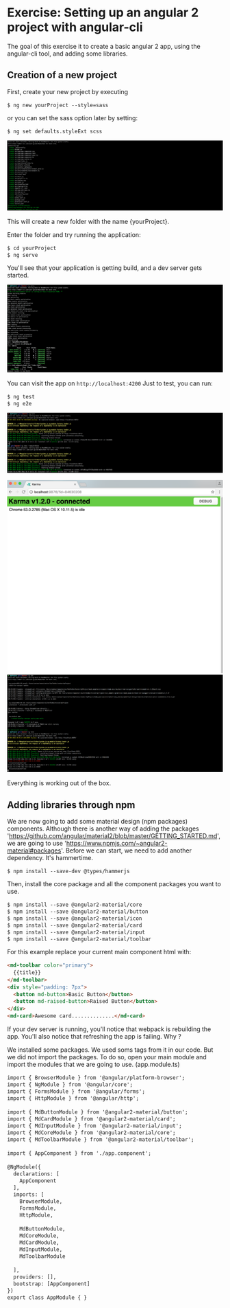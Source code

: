 # Exercise: Setting up an angular 2 project with angular-cli

The goal of this exercise it to create a basic angular 2 app, using the angular-cli tool, and adding some libraries.

## Creation of a new project

First, create your new project by executing
```
$ ng new yourProject --style=sass
```
 or you can set the sass option later by setting:
 ```
 $ ng set defaults.styleExt scss
 ```


![Alt text](img/new_project.png "New project from scratch")


This will create a new folder with the name {yourProject}.

Enter the folder and try running the application:
```
$ cd yourProject
$ ng serve
```

You'll see that your application is getting build, and a dev server gets started.

![Alt text](img/ng_serve.png "Development server")

You can visit the app on `http://localhost:4200`
Just to test, you can run:

```
$ ng test
$ ng e2e
```

![Alt text](img/ng_test.png "Testing with and without single run property.")

![Alt text](img/karma.png "Karma opening a bwoser")
![Alt text](img/ng_e2e.png "End 2 end testing")


Everything is working out of the box.


## Adding libraries through npm

We are now going to add some material design (npm packages) components. Although there is another way of adding the packages
'https://github.com/angular/material2/blob/master/GETTING_STARTED.md', we are going to use 'https://www.npmjs.com/~angular2-material#packages'.
Before we can start, we need to add another dependency. It's hammertime.

```
$ npm install --save-dev @types/hammerjs
```

Then, install the core package and all the component packages you want to use.

```
$ npm install --save @angular2-material/core
$ npm install --save @angular2-material/button
$ npm install --save @angular2-material/icon
$ npm install --save @angular2-material/card
$ npm install --save @angular2-material/input
$ npm install --save @angular2-material/toolbar
```
 For this example replace your current main component html with:

```html
<md-toolbar color="primary">
  {{title}}
</md-toolbar>
<div style="padding: 7px">
  <button md-button>Basic Button</button>
  <button md-raised-button>Raised Button</button>
</div>
<md-card>Awesome card..............</md-card>
```

If your dev server is running, you'll notice that webpack is rebuilding the app. You'll also notice that refreshing the app is failing. Why ?

We installed some packages. We used soms tags from it in our code. But we did not import the packages. To do so, open your main module and import the modules that we are going to use. (app.module.ts)

```
import { BrowserModule } from '@angular/platform-browser';
import { NgModule } from '@angular/core';
import { FormsModule } from '@angular/forms';
import { HttpModule } from '@angular/http';

import { MdButtonModule } from '@angular2-material/button';
import { MdCardModule } from '@angular2-material/card';
import { MdInputModule } from '@angular2-material/input';
import { MdCoreModule } from '@angular2-material/core';
import { MdToolbarModule } from '@angular2-material/toolbar';

import { AppComponent } from './app.component';

@NgModule({
  declarations: [
    AppComponent
  ],
  imports: [
    BrowserModule,
    FormsModule,
    HttpModule,

    MdButtonModule,
    MdCoreModule,
    MdCardModule,
    MdInputModule,
    MdToolbarModule

  ],
  providers: [],
  bootstrap: [AppComponent]
})
export class AppModule { }
```
